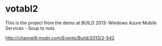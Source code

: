 votabl2
=======

This is the project from the demo at BUILD 2013: Windows Azure Mobile Services - Soup to nuts

http://channel9.msdn.com/Events/Build/2013/2-542
